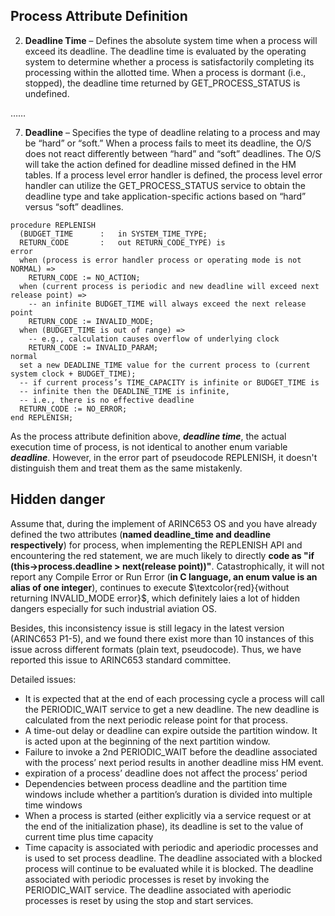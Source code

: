 ## Process Attribute Definition
2. **Deadline Time**  – Defines the absolute system time when a process will exceed its deadline. The deadline time is evaluated by the operating system to determine whether a process is satisfactorily completing its processing within the allotted time. When a process is dormant (i.e., stopped), the deadline time returned by GET_PROCESS_STATUS is undefined.

……

7. **Deadline** – Specifies the type of deadline relating to a process and may be “hard” or “soft.” When a process fails to meet its deadline, the O/S does not react differently between “hard” and “soft” deadlines. The O/S will take the action defined for deadline missed defined in the HM tables. If a process level error handler is defined, the process level error handler can utilize the GET_PROCESS_STATUS service to obtain the deadline type and take application-specific actions based on “hard” versus “soft” deadlines.

```
procedure REPLENISH
  (BUDGET_TIME		:	in SYSTEM_TIME_TYPE;
  RETURN_CODE		:	out RETURN_CODE_TYPE) is
error
  when (process is error handler process or operating mode is not NORMAL) =>
    RETURN_CODE := NO_ACTION;
  when (current process is periodic and new deadline will exceed next release point) =>
    -- an infinite BUDGET_TIME will always exceed the next release point
    RETURN_CODE := INVALID_MODE;
  when (BUDGET_TIME is out of range) =>
    -- e.g., calculation causes overflow of underlying clock
    RETURN_CODE := INVALID_PARAM;
normal
  set a new DEADLINE_TIME value for the current process to (current system clock + BUDGET_TIME);
  -- if current process’s TIME_CAPACITY is infinite or BUDGET_TIME is
  -- infinite then the DEADLINE_TIME is infinite,
  -- i.e., there is no effective deadline
  RETURN_CODE := NO_ERROR;
end REPLENISH;
```
As the process attribute definition above, ***deadline time***, the actual execution  time of process, is not identical  to another  enum variable ***deadline***. However, in the error part of pseudocode REPLENISH, it doesn't distinguish them and treat them as the same mistakenly. 
## Hidden danger
Assume that, during the implement of ARINC653 OS and you have already defined the two attributes (**named deadline_time and deadline respectively**) for process, when implementing the REPLENISH API and encountering the red statement, we are much likely to directly **code as "if (this->process.deadline > next(release point))"**. Catastrophically, it will not report any Compile Error or Run Error (**in C language, an enum value is an alias of one integer**), continues to execute $\textcolor{red}{without returning INVALID_MODE error}$, which definitely laies a lot of hidden dangers especially for such industrial aviation OS.

Besides, this inconsistency issue is still legacy in the latest version (ARINC653 P1-5), and we found there exist more than 10 instances of this issue across different formats (plain text, pseudocode). Thus, we have reported this issue to ARINC653 standard committee. 

Detailed issues:
- It is expected that at the end of each processing cycle a process will call the PERIODIC_WAIT service to get a new deadline. The new deadline is calculated from the next periodic release point for that process.
- A time-out delay or deadline can expire outside the partition window. It is acted upon at the beginning of the next partition window.
- Failure to invoke a 2nd PERIODIC_WAIT before the deadline associated with the process’ next period results in another deadline miss HM event.
- expiration of a process’ deadline does not affect the process’ period
- Dependencies between process deadline and the partition time windows include whether a partition’s duration is divided into multiple time windows
- When a process is started (either explicitly via a service request or at the end of the initialization phase), its deadline is set to the value of current time plus time capacity
- Time capacity is associated with periodic and aperiodic processes and is used to set process deadline. The deadline associated with a blocked process will continue to be evaluated while it is blocked. The deadline associated with periodic processes is reset by invoking the PERIODIC_WAIT service. The deadline associated with aperiodic processes is reset by using the stop and start services.
